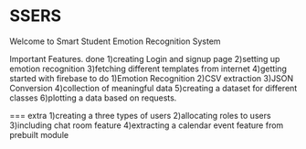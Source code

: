 # SSERS
 Welcome to Smart Student Emotion Recognition System

Important Features.
done
1)creating Login and signup page
2)setting up emotion recognition
3)fetching different templates from internet
4)getting started with firebase
to do
1)Emotion Recognition
2)CSV extraction
3)JSON Conversion
4)collection of meaningful data
5)creating a dataset for different classes
6)plotting a data based on requests.

===
extra
1)creating a three types of users
2)allocating roles to users
3)including chat room feature
4)extracting a calendar event feature from prebuilt module
